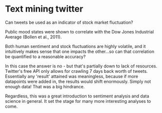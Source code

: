 # Text mining twitter

Can tweets be used as an indicator of stock market fluctuation?

Public mood states were shown to correlate with the Dow Jones Industrial Average (Bollen et al., 2011).

Both human sentiment and stock fluctuations are highly volatile, and it intuitively makes sense that one impacts the other...so can that correlation be quantified to a reasonable accuracy?

In this case the answer is no - but that's partially down to lack of resources. Twitter's free API only allows for crawling 7 days back worth of tweets. Essentially any 'result' attained was meaningless, because if more datapoints were added in, the results would shift enormously. Simply not enough data! That was a big hindrance.

Regardless, this was a great introduction to sentiment analysis and data science in general. It set the stage for many more interesting analyses to come.


